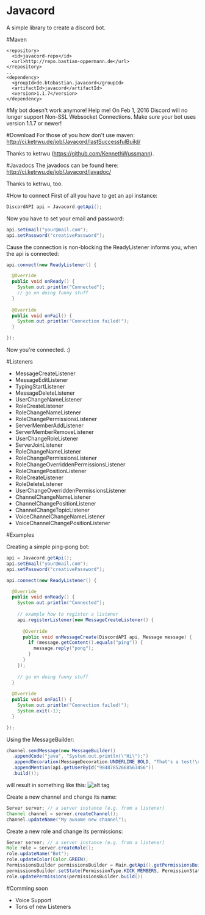 # Javacord
A simple library to create a discord bot.

#Maven
```
<repository>
  <id>javacord-repo</id>
  <url>http://repo.bastian-oppermann.de</url>
</repository>
...
<dependency>
  <groupId>de.btobastian.javacord</groupId>
  <artifactId>javacord</artifactId>
  <version>1.1.7</version>
</dependency>
```

#My bot doesn't work anymore! Help me!
On Feb 1, 2016 Discord will no longer support Non-SSL Websocket Connections. Make sure your bot uses version 1.1.7 or newer!

#Download
For those of you how don't use maven: http://ci.ketrwu.de/job/Javacord/lastSuccessfulBuild/

Thanks to ketrwu (https://github.com/KennethWussmann).

#Javadocs
The javadocs can be found here: http://ci.ketrwu.de/job/Javacord/javadoc/

Thanks to ketrwu, too.

#How to connect
First of all you have to get an api instance:
```java
DiscordAPI api = Javacord.getApi();
```
Now you have to set your email and password:
```java
api.setEmail("your@mail.com");
api.setPassword("creativePassword");
```
Cause the connection is non-blocking the ReadyListener informs you, when the api is connected:
```java
api.connect(new ReadyListener() {

  @Override
  public void onReady() {
    System.out.println("Connected");
    // go on doing funny stuff
  }
  
  @Override
  public void onFail() {
    System.out.println("Connection failed!");
  }

});
```
Now you're connected. :)

#Listeners
- MessageCreateListener
- MessageEditListener
- TypingStartListener
- MessageDeleteListener
- UserChangeNameListener
- RoleCreateListener
- RoleChangeNameListener
- RoleChangePermissionsListener
- ServerMemberAddListener
- ServerMemberRemoveListener
- UserChangeRoleListener
- ServerJoinListener
- RoleChangeNameListener
- RoleChangePermissionsListener
- RoleChangeOverriddenPermissionsListener
- RoleChangePositionListener
- RoleCreateListener
- RoleDeleteListener
- UserChangeOverriddenPermissionsListener
- ChannelChangeNameListener
- ChannelChangePositionListener
- ChannelChangeTopicListener
- VoiceChannelChangeNameListener
- VoiceChannelChangePositionListener

#Examples

Creating a simple ping-pong bot:
```java
api = Javacord.getApi();
api.setEmail("your@mail.com");
api.setPassword("creativePassword");

api.connect(new ReadyListener() {

  @Override
  public void onReady() {
    System.out.println("Connected");
    
    // example how to register a listener
    api.registerListener(new MessageCreateListener() {
 
      @Override
      public void onMessageCreate(DiscordAPI api, Message message) {
        if (message.getContent().equals("ping")) {
          message.reply("pong");
        }
      }
    });
    
    // go on doing funny stuff
  }
  
  @Override
  public void onFail() {
    System.out.println("Connection failed!");
    System.exit(-1);
  }

});
```

Using the MessageBuilder:
```java
channel.sendMessage(new MessageBuilder()
  .appendCode("java", "System.out.println(\"Hi\");")
  .appendDecoration(MessageDecoration.UNDERLINE_BOLD, "That's a test!\n")
  .appendMention(api.getUserById("98487852668563456"))
  .build());
```
will result in something like this:
![alt tag](http://screenshots.bastian-oppermann.de/01.01.2016-15-44-23.png)

Create a new channel and change its name:
```java
Server server; // a server instance (e.g. from a listener)
Channel channel = server.createChannel();
channel.updateName("My awsome new channel");
```

Create a new role and change its permissions:
```java
Server server; // a server instance (e.g. from a listener)
Role role = server.createRole();
role.updateName("Bot");
role.updateColor(Color.GREEN);
PermissionsBuilder permissionsBuilder = Main.getApi().getPermissionsBuilder(role.getPermission());
permissionsBuilder.setState(PermissionType.KICK_MEMBERS, PermissionState.ALLOWED);
role.updatePermissions(permissionsBuilder.build())
```

#Comming soon

- Voice Support
- Tons of new Listeners
